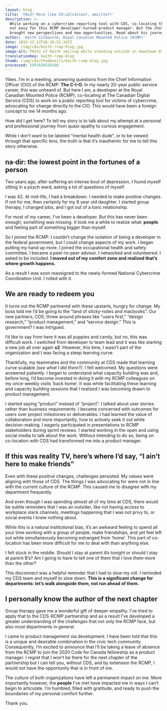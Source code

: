 ```yaml
---
layout: blog
title: 'YOLO? More like CO-LO(cation), amirite?!'
description: >-
  While working on a cybercrime reporting tool with CDS, co-locating there was
  not easy for this RCMP developer-turned-product manager. But the challenges
  brought new perspectives and new opportunities. Read about his journey.
author: 'Keith Colbourne, Royal Canadian Mounted Police (RCMP)'
date: 2019-12-13T16:16:52.247Z
image: /img/cds/keith-rcmp-blog.jpg
image-alt: Photo of Keith smiling while standing outside in downtown Ottawa.
translationKey: keith-rcmp-blog
thumb: /img/cds/thumbnails/keith-rcmp-blog.jpg
processed: 1581626526396
---
```

Yikes.  I’m in a meeting, answering questions from the Chief Information Officer (CIO) of the RCMP. **The C-I-O.** In my nearly 20-year public service career, this was unheard of. But here I am, a developer at the Royal Canadian Mounted Police (RCMP), co-locating at The Canadian Digital Service (CDS) to work on a public reporting tool for victims of cybercrime, advocating for change directly to the CIO. This would have been a foreign concept to me 14 months ago. 
 
How did I get here? To tell my story is to talk about my attempt at a personal and professional journey from quasi-apathy to curious engagement.

While I don’t want to be labeled “mental health dude”, or to be viewed through that specific lens, the truth is that it’s inauthentic for me to tell this story otherwise.

## na·dir: the lowest point in the fortunes of a person
Two years ago, after suffering an intense bout of depression, I found myself sitting in a psych ward, asking a lot of questions of myself. 

I was 42. At mid-life, I had a breakdown. I needed to make positive changes. If not for me, then certainly for my 8 year old daughter. I started group therapy, I changed jobs, and I got out of a toxic relationship.

For most of my career, I’ve been a developer. But this has never been enough; something was missing. It took me a while to realize what: **people** and feeling part of something bigger than myself.

So I joined the RCMP. I couldn’t change the isolation of being a developer in the federal government, but I could change aspects of my work. I began putting my hand up more. I joined the occupational health and safety committee. I became a peer-to-peer advisor. I networked and volunteered. I asked to be included. **I moved out of my comfort zone and realized that’s where growth happens.**

As a result I was soon reassigned to the newly-formed National Cybercrime Coordination Unit. I rolled with it.

## We are ready to redeem you
It turns out the RCMP partnered with these upstarts, hungry for change. My boss told me I’d be going to the “land of sticky-notes and macbooks”. Our new partners, CDS, threw around phrases like “users first,” “design research,” “product management,” and “service design.” This is government? I was intrigued.

I’d like to say from here it was all puppies and candy, but no, this was difficult work. I switched from developer to team lead and it was like starting a new job all over again **x2**. However, this time, I wasn’t part of the organization and I was facing a steep learning curve. 

Thankfully, my teammates and the community at CDS made that learning curve scalable *(see what I did there?)*. I felt welcomed. My questions were answered patiently. I began to understand what capacity building was and, before long, I’d become invested in doing it with my RCMP colleagues on my once-weekly visits ‘back home’. It was while facilitating these learning and capacity building sessions that I realized I was becoming drawn to product management.
 
I started saying “product” instead of “project”. I talked about user stories rather than business requirements. I became concerned with outcomes for users over project milestones or deliverables. I had learned the value of collaboration and more importantly, how to actively seek it out while decision-making. I eagerly participated in presentations to RCMP stakeholders during sprint reviews. I started working in the open and using social media to talk about the work. Without intending to do so, being on co-location with CDS had transformed me into a product manager.

## If this was reality TV, here’s where I’d say, “I ain’t here to make friends”
Even with these positive changes, challenges persisted. My values were aligning with those of CDS. The things I was advocating for were not in line with the current culture of the RCMP. This caused me to disagree with my department frequently. 

And even though I was spending almost all of my time at CDS, there would be subtle reminders that I was an outsider, like not having access to workplace slack channels, meetings happening that I was not privy to, or social events I knew nothing about. 
 
While this is a natural institutional bias, it’s an awkward feeling to spend all your time working with a group of people, make friendships, and yet feel left out while simultaneously becoming estranged from ‘home’. This part of co-location has been more difficult for me to deal with than anything else.
 
I felt stuck in the middle. Should I stay at parent A’s tonight or should I stay at parent B’s? Am I going to have to tell one of them that I love them more than the other?
 
This disconnect was a helpful reminder that I had to slow my roll. I reminded my CDS team and myself to slow down. **This is a significant change for departments: let’s walk alongside them, not run ahead of them.**

## I personally know the author of the next chapter
Group therapy gave me a wonderful gift of deeper empathy. I’ve tried to apply that to the CDS-RCMP partnership and as a result I’ve developed a greater understanding of the challenges that not only the RCMP face, but also most departments in general. 
 
I came to product management via development. I have been told that this is a unique and desirable combination in the civic tech community. Consequently, I’m excited to announce that I’ll be taking a leave of absence from the RCMP to join the 2020 Code for Canada fellowship as a product manager. I regret that I won’t be there for the next chapter of the partnership but I can tell you, without CDS, and by extension the RCMP, I would not have the opportunity that is in front of me. 
 
The culture of both organizations have left a permanent impact on me. More importantly however, the **people** I’ve met have impacted me in ways I can’t begin to articulate. I’m humbled, filled with gratitude, and ready to push the boundaries of my personal comfort further. 
 
Thank you.

